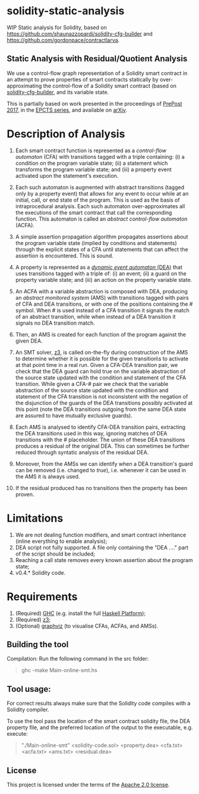 # solidity-static-analysis
WIP Static analysis for Solidity, based on https://github.com/shaunazzopardi/solidity-cfg-builder and https://github.com/gordonpace/contractlarva.


## Static Analysis with Residual/Quotient Analysis

We use a control-flow graph representation of a Solidity smart contract in an attempt to prove properties of smart contracts statically by over-approximating the control-flow of a Solidity smart contract (based on [solidity-cfg-builder](https://github.com/shaunazzopardi/solidity-cfg-builder), and its variable state. 

This is partially based on work presented in the proceedings of [PrePost 2017](http://staff.um.edu.mt/afra1/prepost17/), in the [EPCTS series](http://eptcs.web.cse.unsw.edu.au/content.cgi?PrePost17), and available on [arXiv](https://arxiv.org/abs/1708.07230).


# Description of Analysis

1. Each smart contract function is represented as a *control-flow automaton* (CFA) with transitions tagged with a triple containing: (i) a condition on the program variable state; (ii) a statement which transforms the program variable state; and (iii) a property event activated upon the statement's execution.

2. Each such automaton is augmented with abstract transitions (tagged only by a property event) that allows for any event to occur while at an initial, call, or end state of the program. This is used as the basis of intraprocedural analysis. Each such automaton over-approximates all the executions of the smart contract that call the corresponding function. This automaton is called an *abstract control-flow automaton* (ACFA).

3. A simple assertion propagation algorithm propagates assertions about the program variable state (implied by conditions and statements) through the explicit states of a CFA until statements that can affect the assertion is encountered. This is sound.

4. A property is represented as a [*dynamic event automaton* (DEA)](https://github.com/gordonpace/contractlarva) that uses transitions tagged with a triple of: (i) an event; (ii) a guard on the property variable state; and (iii) an action on the property variable state. 

4. An ACFA with a variable abstraction is composed with DEA, producing an *abstract monitored system* (AMS) with transitions tagged with pairs of CFA and DEA transitions, or with one of the positions containing the # symbol. When # is used instead of a CFA transition it signals the match of an abstract transition, while when instead of a DEA transition it signals no DEA transition match.

5. Then, an AMS is created for each function of the program against the given DEA.

6. An SMT solver, [z3](https://github.com/Z3Prover/z3), is called on-the-fly during construction of the AMS to determine whether it is possible for the given transition\s to activate at that point time in a real run. Given a CFA-DEA transition pair, we check that the DEA guard can hold true on the variable abstraction of the source state updated with the condition and statement of the CFA transition. While given a CFA-# pair we check that the variable abstraction of the source state updated with the condition and statement of the CFA transition is not inconsistent with the negation of the disjunction of the guards of the DEA transitions possibly activated at this point (note the DEA transitions outgoing from the same DEA state are assured to have mutually exclusive guards).

7. Each AMS is analysed to identify CFA-DEA transition pairs, extracting the DEA transitions used in this way, ignoring matches of DEA transitions with the # placeholder. The union of these DEA transitions produces a residual of the original DEA. This can sometimes be further reduced through syntatic analysis of the residual DEA.

8. Moreover, from the AMSs we can identify when a DEA transition's guard can be removed (i.e. changed to *true*), i.e. whenever it can be used in the AMS it is always used.

9. If the residual produced has no transitions then the property has been proven.



# Limitations

1. We are not dealing function modifiers, and smart contract inheritance (inline everything to enable analysis);
2. DEA script not fully supported. A file only containing the "DEA ...." part of the script should be included;
3. Reaching a call state removes every known assertion about the program state;
4. v0.4.* Solidity code.

# Requirements

1. (Required) [GHC](https://www.haskell.org/ghc/) (e.g. install the full [Haskell Platform](https://www.haskell.org/platform/));
2. (Required) [z3](https://github.com/Z3Prover/z3);
3. (Optional) [graphviz](https://www.graphviz.org/) (to visualise CFAs, ACFAs, and AMSs).

## Building the tool

Compilation: Run the following command in the src folder:

> ghc -make Main-online-smt.hs

## Tool usage:

For correct results always make sure that the Solidity code compiles with a Solidity compiler.

To use the tool pass the location of the smart contract solidity file, the DEA property file, and the preferred location of the output to the executable, e.g. execute:

> "./Main-online-smt" &lt;solidity-code.sol&gt; &lt;property.dea&gt; &lt;cfa.txt&gt; &lt;acfa.txt&gt; &lt;ams.txt&gt; &lt;residual.dea&gt;

## License
This project is licensed under the terms of the [Apache 2.0 license](LICENSE).
